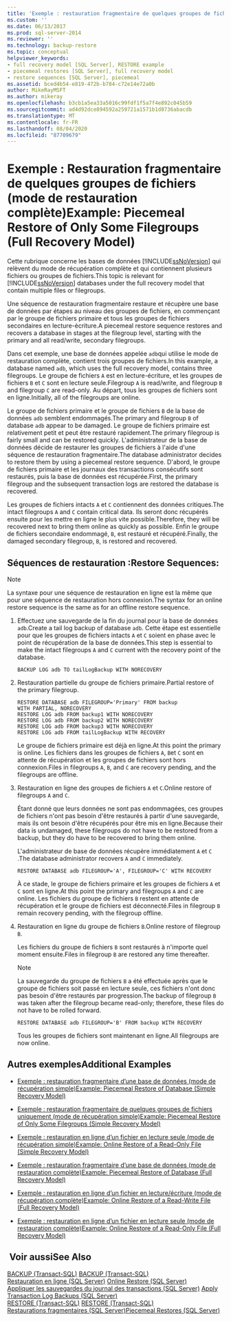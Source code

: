 ```yaml
---
title: 'Exemple : restauration fragmentaire de quelques groupes de fichiers (mode de restauration complète) | Microsoft Docs'
ms.custom: ''
ms.date: 06/13/2017
ms.prod: sql-server-2014
ms.reviewer: ''
ms.technology: backup-restore
ms.topic: conceptual
helpviewer_keywords:
- full recovery model [SQL Server], RESTORE example
- piecemeal restores [SQL Server], full recovery model
- restore sequences [SQL Server], piecemeal
ms.assetid: bced4b54-e819-472b-b784-c72e14e72a0b
author: MikeRayMSFT
ms.author: mikeray
ms.openlocfilehash: b3cb1a5ea33a5016c99fdf1f5a7f4e892c045b59
ms.sourcegitcommit: ad4d92dce894592a259721a1571b1d8736abacdb
ms.translationtype: MT
ms.contentlocale: fr-FR
ms.lasthandoff: 08/04/2020
ms.locfileid: "87709679"
---
```

# <a name="example-piecemeal-restore-of-only-some-filegroups-full-recovery-model"></a><span data-ttu-id="f7412-102">Exemple : Restauration fragmentaire de quelques groupes de fichiers (mode de restauration complète)</span><span class="sxs-lookup"><span data-stu-id="f7412-102">Example: Piecemeal Restore of Only Some Filegroups (Full Recovery Model)</span></span>
  <span data-ttu-id="f7412-103">Cette rubrique concerne les bases de données [!INCLUDE[ssNoVersion](../../includes/ssnoversion-md.md)] qui relèvent du mode de récupération complète et qui contiennent plusieurs fichiers ou groupes de fichiers.</span><span class="sxs-lookup"><span data-stu-id="f7412-103">This topic is relevant for [!INCLUDE[ssNoVersion](../../includes/ssnoversion-md.md)] databases under the full recovery model that contain multiple files or filegroups.</span></span>  
  
 <span data-ttu-id="f7412-104">Une séquence de restauration fragmentaire restaure et récupère une base de données par étapes au niveau des groupes de fichiers, en commençant par le groupe de fichiers primaire et tous les groupes de fichiers secondaires en lecture-écriture.</span><span class="sxs-lookup"><span data-stu-id="f7412-104">A piecemeal restore sequence restores and recovers a database in stages at the filegroup level, starting with the primary and all read/write, secondary filegroups.</span></span>  
  
 <span data-ttu-id="f7412-105">Dans cet exemple, une base de données appelée `adb`qui utilise le mode de restauration complète, contient trois groupes de fichiers.</span><span class="sxs-lookup"><span data-stu-id="f7412-105">In this example, a database named `adb`, which uses the full recovery model, contains three filegroups.</span></span> <span data-ttu-id="f7412-106">Le groupe de fichiers `A` est en lecture-écriture, et les groupes de fichiers `B` et `C` sont en lecture seule.</span><span class="sxs-lookup"><span data-stu-id="f7412-106">Filegroup `A` is read/write, and filegroup `B` and filegroup `C` are read-only.</span></span> <span data-ttu-id="f7412-107">Au départ, tous les groupes de fichiers sont en ligne.</span><span class="sxs-lookup"><span data-stu-id="f7412-107">Initially, all of the filegroups are online.</span></span>  
  
 <span data-ttu-id="f7412-108">Le groupe de fichiers primaire et le groupe de fichiers `B` de la base de données `adb` semblent endommagés.</span><span class="sxs-lookup"><span data-stu-id="f7412-108">The primary and filegroup `B` of database `adb` appear to be damaged.</span></span> <span data-ttu-id="f7412-109">Le groupe de fichiers primaire est relativement petit et peut être restauré rapidement.</span><span class="sxs-lookup"><span data-stu-id="f7412-109">The primary filegroup is fairly small and can be restored quickly.</span></span> <span data-ttu-id="f7412-110">L'administrateur de la base de données décide de restaurer les groupes de fichiers à l'aide d'une séquence de restauration fragmentaire.</span><span class="sxs-lookup"><span data-stu-id="f7412-110">The database administrator decides to restore them by using a piecemeal restore sequence.</span></span> <span data-ttu-id="f7412-111">D'abord, le groupe de fichiers primaire et les journaux des transactions consécutifs sont restaurés, puis la base de données est récupérée.</span><span class="sxs-lookup"><span data-stu-id="f7412-111">First, the primary filegroup and the subsequent transaction logs are restored the database is recovered.</span></span>  
  
 <span data-ttu-id="f7412-112">Les groupes de fichiers intacts `A` et `C` contiennent des données critiques.</span><span class="sxs-lookup"><span data-stu-id="f7412-112">The intact filegroups `A` and `C` contain critical data.</span></span> <span data-ttu-id="f7412-113">Ils seront donc récupérés ensuite pour les mettre en ligne le plus vite possible.</span><span class="sxs-lookup"><span data-stu-id="f7412-113">Therefore, they will be recovered next to bring them online as quickly as possible.</span></span> <span data-ttu-id="f7412-114">Enfin le groupe de fichiers secondaire endommagé, `B`, est restauré et récupéré.</span><span class="sxs-lookup"><span data-stu-id="f7412-114">Finally, the damaged secondary filegroup, `B`, is restored and recovered.</span></span>  
  
## <a name="restore-sequences"></a><span data-ttu-id="f7412-115">Séquences de restauration :</span><span class="sxs-lookup"><span data-stu-id="f7412-115">Restore Sequences:</span></span>  
  
> [!NOTE]  
>  <span data-ttu-id="f7412-116">La syntaxe pour une séquence de restauration en ligne est la même que pour une séquence de restauration hors connexion.</span><span class="sxs-lookup"><span data-stu-id="f7412-116">The syntax for an online restore sequence is the same as for an offline restore sequence.</span></span>  
  
1.  <span data-ttu-id="f7412-117">Effectuez une sauvegarde de la fin du journal pour la base de données `adb`.</span><span class="sxs-lookup"><span data-stu-id="f7412-117">Create a tail log backup of database `adb`.</span></span> <span data-ttu-id="f7412-118">Cette étape est essentielle pour que les groupes de fichiers intacts `A` et `C` soient en phase avec le point de récupération de la base de données.</span><span class="sxs-lookup"><span data-stu-id="f7412-118">This step is essential to make the intact filegroups `A` and `C` current with the recovery point of the database.</span></span>  
  
    ```  
    BACKUP LOG adb TO tailLogBackup WITH NORECOVERY  
    ```  
  
2.  <span data-ttu-id="f7412-119">Restauration partielle du groupe de fichiers primaire.</span><span class="sxs-lookup"><span data-stu-id="f7412-119">Partial restore of the primary filegroup.</span></span>  
  
    ```  
    RESTORE DATABASE adb FILEGROUP='Primary' FROM backup   
    WITH PARTIAL, NORECOVERY  
    RESTORE LOG adb FROM backup1 WITH NORECOVERY  
    RESTORE LOG adb FROM backup2 WITH NORECOVERY  
    RESTORE LOG adb FROM backup3 WITH NORECOVERY  
    RESTORE LOG adb FROM tailLogBackup WITH RECOVERY  
    ```  
  
     <span data-ttu-id="f7412-120">Le groupe de fichiers primaire est déjà en ligne.</span><span class="sxs-lookup"><span data-stu-id="f7412-120">At this point the primary is online.</span></span> <span data-ttu-id="f7412-121">Les fichiers dans les groupes de fichiers `A`, `B`et `C` sont en attente de récupération et les groupes de fichiers sont hors connexion.</span><span class="sxs-lookup"><span data-stu-id="f7412-121">Files in filegroups `A`, `B`, and `C` are recovery pending, and the filegroups are offline.</span></span>  
  
3.  <span data-ttu-id="f7412-122">Restauration en ligne des groupes de fichiers `A` et `C`.</span><span class="sxs-lookup"><span data-stu-id="f7412-122">Online restore of filegroups `A` and `C`.</span></span>  
  
     <span data-ttu-id="f7412-123">Étant donné que leurs données ne sont pas endommagées, ces groupes de fichiers n'ont pas besoin d'être restaurés à partir d'une sauvegarde, mais ils ont besoin d'être récupérés pour être mis en ligne.</span><span class="sxs-lookup"><span data-stu-id="f7412-123">Because their data is undamaged, these filegroups do not have to be restored from a backup, but they do have to be recovered to bring them online.</span></span>  
  
     <span data-ttu-id="f7412-124">L'administrateur de base de données récupère immédiatement `A` et `C` .</span><span class="sxs-lookup"><span data-stu-id="f7412-124">The database administrator recovers `A` and `C` immediately.</span></span>  
  
    ```  
    RESTORE DATABASE adb FILEGROUP='A', FILEGROUP='C' WITH RECOVERY  
    ```  
  
     <span data-ttu-id="f7412-125">À ce stade, le groupe de fichiers primaire et les groupes de fichiers `A` et `C` sont en ligne.</span><span class="sxs-lookup"><span data-stu-id="f7412-125">At this point the primary and filegroups `A` and `C` are online.</span></span> <span data-ttu-id="f7412-126">Les fichiers du groupe de fichiers `B` restent en attente de récupération et le groupe de fichiers est déconnecté.</span><span class="sxs-lookup"><span data-stu-id="f7412-126">Files in filegroup `B` remain recovery pending, with the filegroup offline.</span></span>  
  
4.  <span data-ttu-id="f7412-127">Restauration en ligne du groupe de fichiers `B`.</span><span class="sxs-lookup"><span data-stu-id="f7412-127">Online restore of filegroup `B`.</span></span>  
  
     <span data-ttu-id="f7412-128">Les fichiers du groupe de fichiers `B` sont restaurés à n'importe quel moment ensuite.</span><span class="sxs-lookup"><span data-stu-id="f7412-128">Files in filegroup `B` are restored any time thereafter.</span></span>  
  
    > [!NOTE]  
    >  <span data-ttu-id="f7412-129">La sauvegarde du groupe de fichiers `B` a été effectuée après que le groupe de fichiers soit passé en lecture seule, ces fichiers n'ont donc pas besoin d'être restaurés par progression.</span><span class="sxs-lookup"><span data-stu-id="f7412-129">The backup of filegroup `B` was taken after the filegroup became read-only; therefore, these files do not have to be rolled forward.</span></span>  
  
    ```  
    RESTORE DATABASE adb FILEGROUP='B' FROM backup WITH RECOVERY  
    ```  
  
     <span data-ttu-id="f7412-130">Tous les groupes de fichiers sont maintenant en ligne.</span><span class="sxs-lookup"><span data-stu-id="f7412-130">All filegroups are now online.</span></span>  
  
## <a name="additional-examples"></a><span data-ttu-id="f7412-131">Autres exemples</span><span class="sxs-lookup"><span data-stu-id="f7412-131">Additional Examples</span></span>  
  
-   [<span data-ttu-id="f7412-132">Exemple : restauration fragmentaire d’une base de données &#40;mode de récupération simple&#41;</span><span class="sxs-lookup"><span data-stu-id="f7412-132">Example: Piecemeal Restore of Database &#40;Simple Recovery Model&#41;</span></span>](example-piecemeal-restore-of-database-simple-recovery-model.md)  
  
-   [<span data-ttu-id="f7412-133">Exemple : restauration fragmentaire de quelques groupes de fichiers uniquement &#40;mode de récupération simple&#41;</span><span class="sxs-lookup"><span data-stu-id="f7412-133">Example: Piecemeal Restore of Only Some Filegroups &#40;Simple Recovery Model&#41;</span></span>](example-piecemeal-restore-of-only-some-filegroups-simple-recovery-model.md)  
  
-   [<span data-ttu-id="f7412-134">Exemple : restauration en ligne d’un fichier en lecture seule &#40;mode de récupération simple&#41;</span><span class="sxs-lookup"><span data-stu-id="f7412-134">Example: Online Restore of a Read-Only File &#40;Simple Recovery Model&#41;</span></span>](example-online-restore-of-a-read-only-file-simple-recovery-model.md)  
  
-   [<span data-ttu-id="f7412-135">Exemple : restauration fragmentaire d’une base de données &#40;mode de restauration complète&#41;</span><span class="sxs-lookup"><span data-stu-id="f7412-135">Example: Piecemeal Restore of Database &#40;Full Recovery Model&#41;</span></span>](example-piecemeal-restore-of-database-full-recovery-model.md)  
  
-   [<span data-ttu-id="f7412-136">Exemple : restauration en ligne d’un fichier en lecture/écriture &#40;mode de récupération complète&#41;</span><span class="sxs-lookup"><span data-stu-id="f7412-136">Example: Online Restore of a Read-Write File &#40;Full Recovery Model&#41;</span></span>](example-online-restore-of-a-read-write-file-full-recovery-model.md)  
  
-   [<span data-ttu-id="f7412-137">Exemple : restauration en ligne d’un fichier en lecture seule &#40;mode de restauration complète&#41;</span><span class="sxs-lookup"><span data-stu-id="f7412-137">Example: Online Restore of a Read-Only File &#40;Full Recovery Model&#41;</span></span>](example-online-restore-of-a-read-only-file-full-recovery-model.md)  
  
## <a name="see-also"></a><span data-ttu-id="f7412-138"> Voir aussi</span><span class="sxs-lookup"><span data-stu-id="f7412-138">See Also</span></span>  
 <span data-ttu-id="f7412-139">[BACKUP &#40;Transact-SQL&#41;](/sql/t-sql/statements/backup-transact-sql) </span><span class="sxs-lookup"><span data-stu-id="f7412-139">[BACKUP &#40;Transact-SQL&#41;](/sql/t-sql/statements/backup-transact-sql) </span></span>  
 <span data-ttu-id="f7412-140">[Restauration en ligne &#40;SQL Server&#41;](online-restore-sql-server.md) </span><span class="sxs-lookup"><span data-stu-id="f7412-140">[Online Restore &#40;SQL Server&#41;](online-restore-sql-server.md) </span></span>  
 <span data-ttu-id="f7412-141">[Appliquer les sauvegardes du journal des transactions &#40;SQL Server&#41;](transaction-log-backups-sql-server.md) </span><span class="sxs-lookup"><span data-stu-id="f7412-141">[Apply Transaction Log Backups &#40;SQL Server&#41;](transaction-log-backups-sql-server.md) </span></span>  
 <span data-ttu-id="f7412-142">[RESTORE &#40;Transact-SQL&#41;](/sql/t-sql/statements/restore-statements-transact-sql) </span><span class="sxs-lookup"><span data-stu-id="f7412-142">[RESTORE &#40;Transact-SQL&#41;](/sql/t-sql/statements/restore-statements-transact-sql) </span></span>  
 [<span data-ttu-id="f7412-143">Restaurations fragmentaires &#40;SQL Server&#41;</span><span class="sxs-lookup"><span data-stu-id="f7412-143">Piecemeal Restores &#40;SQL Server&#41;</span></span>](piecemeal-restores-sql-server.md)  
  
  
